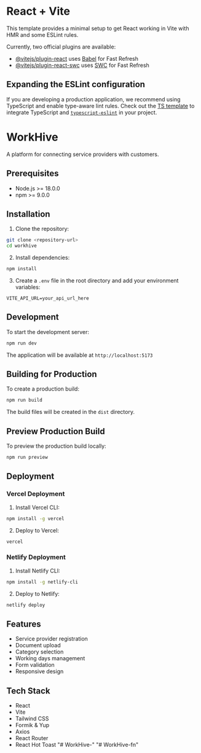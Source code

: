 # React + Vite

This template provides a minimal setup to get React working in Vite with HMR and some ESLint rules.

Currently, two official plugins are available:

- [@vitejs/plugin-react](https://github.com/vitejs/vite-plugin-react/blob/main/packages/plugin-react/README.md) uses [Babel](https://babeljs.io/) for Fast Refresh
- [@vitejs/plugin-react-swc](https://github.com/vitejs/vite-plugin-react-swc) uses [SWC](https://swc.rs/) for Fast Refresh

## Expanding the ESLint configuration

If you are developing a production application, we recommend using TypeScript and enable type-aware lint rules. Check out the [TS template](https://github.com/vitejs/vite/tree/main/packages/create-vite/template-react-ts) to integrate TypeScript and [`typescript-eslint`](https://typescript-eslint.io) in your project.

# WorkHive

A platform for connecting service providers with customers.

## Prerequisites

- Node.js >= 18.0.0
- npm >= 9.0.0

## Installation

1. Clone the repository:
```bash
git clone <repository-url>
cd workhive
```

2. Install dependencies:
```bash
npm install
```

3. Create a `.env` file in the root directory and add your environment variables:
```env
VITE_API_URL=your_api_url_here
```

## Development

To start the development server:

```bash
npm run dev
```

The application will be available at `http://localhost:5173`

## Building for Production

To create a production build:

```bash
npm run build
```

The build files will be created in the `dist` directory.

## Preview Production Build

To preview the production build locally:

```bash
npm run preview
```

## Deployment

### Vercel Deployment

1. Install Vercel CLI:
```bash
npm install -g vercel
```

2. Deploy to Vercel:
```bash
vercel
```

### Netlify Deployment

1. Install Netlify CLI:
```bash
npm install -g netlify-cli
```

2. Deploy to Netlify:
```bash
netlify deploy
```

## Features

- Service provider registration
- Document upload
- Category selection
- Working days management
- Form validation
- Responsive design

## Tech Stack

- React
- Vite
- Tailwind CSS
- Formik & Yup
- Axios
- React Router
- React Hot Toast
"# WorkHive-" 
"# WorkHive-fn" 
